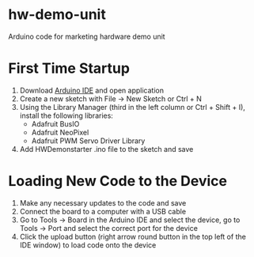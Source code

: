 # hw-demo-unit
Arduino code for marketing hardware demo unit

# First Time Startup
1. Download [Arduino IDE](https://www.arduino.cc/en/software/) and open application
2. Create a new sketch with File -> New Sketch or Ctrl + N
3. Using the Library Manager (third in the left column or Ctrl + Shift + I), install the following libraries:
    - Adafruit BusIO
    - Adafruit NeoPixel
    - Adafruit PWM Servo Driver Library
4. Add HWDemonstarter .ino file to the sketch and save

# Loading New Code to the Device
1. Make any necessary updates to the code and save
2. Connect the board to a computer with a USB cable
3. Go to Tools -> Board in the Arduino IDE and select the device, go to Tools -> Port and select the correct port for the device
5. Click the upload button (right arrow round button in the top left of the IDE window) to load code onto the device